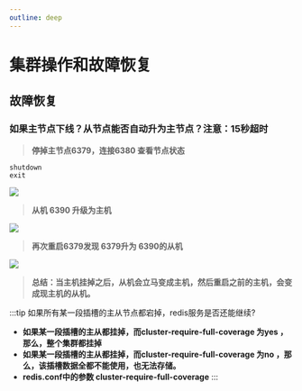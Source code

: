 ```yaml
---
outline: deep
---
```


# 集群操作和故障恢复

## 故障恢复
### 如果主节点下线？从节点能否自动升为主节点？注意：15秒超时
> **停掉主节点6379，连接6380 查看节点状态**

```shell
shutdown
exit

```
![](https://raw.gitmirror.com/KwFruit/basic-picture-service/note-v1.0.0/img/202308281044014.png)
>**从机 6390 升级为主机**

![](https://raw.gitmirror.com/KwFruit/basic-picture-service/note-v1.0.0/img/202308281045831.png)
>**再次重启6379发现   6379升为 6390的从机**

![](https://raw.gitmirror.com/KwFruit/basic-picture-service/note-v1.0.0/img/202308281045207.png)
>**总结：当主机挂掉之后，从机会立马变成主机，然后重启之前的主机，会变成现主机的从机。**

:::tip 如果所有某一段插槽的主从节点都宕掉，redis服务是否还能继续?
- **如果某一段插槽的主从都挂掉，而cluster-require-full-coverage 为yes ，那么，整个集群都挂掉**
- **如果某一段插槽的主从都挂掉，而cluster-require-full-coverage 为no ，那么，该插槽数据全都不能使用，也无法存储。**
- **redis.conf中的参数  cluster-require-full-coverage**
:::

